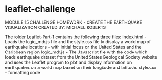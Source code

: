 # leaflet-challenge
MODULE 15 CHALLENGE HOMEWORK - CREATE THE EARTHQUAKE VISUALIZATION
CREATED BY: MICHAEL ROBERTS

The folder Leaflet-Part-1 contains the following three files:
index.html - Loads the logic_mdr.js file and the style.css file to display a world map of earthquake locations - with initial focus on the United States and the Caribbean region
logic_mdr.js - The Javascript file with the code which loads earthquake dataset from the United States Geological Society website and uses the Leaflet program to plot and display information on earthquakes on a world map based on their longitude and latitude. 
style.css - formatting code
